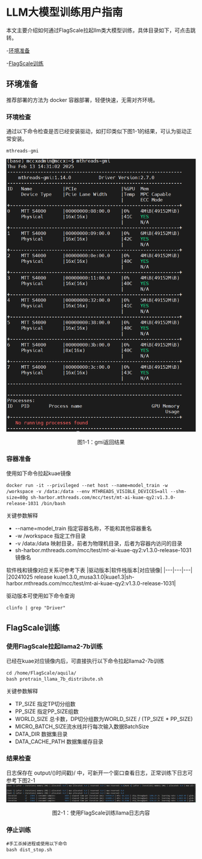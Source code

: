 # LLM大模型训练用户指南
本文主要介绍如何通过FlagScale拉起llm类大模型训练，具体目录如下，可点击跳转。

-[环境准备](#环境准备)

-[FlagScale训练](#FlagScale训练)


## 环境准备
推荐部署的方法为 docker 容器部署，轻便快速，无需对齐环境。
### 环境检查
通过以下命令检查是否已经安装驱动，如打印类似下图1-1的结果，可认为驱动正常安装。
```
mthreads-gmi
```
![图1-1：gmi返回结果](../resources/gmi_success_result.png)
<center>图1-1：gmi返回结果</center> 

### 容器准备
使用如下命令拉起kuae镜像
```
docker run -it --privileged --net host --name=model_train -w /workspace -v /data:/data --env MTHREADS_VISIBLE_DEVICES=all --shm-size=80g sh-harbor.mthreads.com/mcc/test/mt-ai-kuae-qy2:v1.3.0-release-1031 /bin/bash 
```
关键参数解释
* --name=model_train 指定容器名称，不能和其他容器重名
* -w /workspace 指定工作目录
* -v /data:/data 映射目录，前者为物理机目录，后者为容器内访问的目录
* sh-harbor.mthreads.com/mcc/test/mt-ai-kuae-qy2:v1.3.0-release-1031 镜像名

软件栈和镜像对应关系可参考下表
|驱动版本|软件栈版本|对应镜像|
|---|---|---|
|20241025 release kuae1.3.0_musa3.1.0|kuae1.3|sh-harbor.mthreads.com/mcc/test/mt-ai-kuae-qy2:v1.3.0-release-1031|

驱动版本可使用如下命令查询
```
clinfo | grep "Driver"
```
## FlagScale训练
### 使用FlagScale拉起llama2-7b训练
已经在kuae对应镜像内后，可直接执行以下命令拉起llama2-7b训练
```
cd /home/FlagScale/aquila/
bash pretrain_llama_7b_distribute.sh
```
关键参数解释
* TP_SIZE 指定TP切分组数
* PP_SIZE 指定PP_SIZE组数
* WORLD_SIZE 总卡数，DP切分组数为WORLD_SIZE / (TP_SIZE * PP_SIZE)
* MICRO_BATCH_SIZE流水线并行每次输入数据BatchSize
* DATA_DIR 数据集目录
* DATA_CACHE_PATH 数据集缓存目录
### 结果检查
日志保存在 output/()时间戳)/ 中，可新开一个窗口查看日志，正常训练下日志可参考下图2-1
![图2-1：使用FlagScale训练llama日志内容](../resources/flagscale_llama_log.png)
<center>图2-1：使用FlagScale训练llama日志内容</center> 

### 停止训练
```
#手工杀掉进程或使用以下命令
bash dist_stop.sh
```
